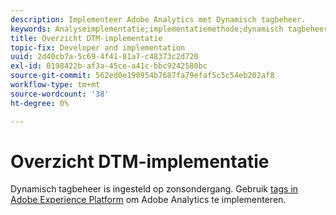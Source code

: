 ```yaml
---
description: Implementeer Adobe Analytics met Dynamisch tagbeheer.
keywords: Analyseimplementatie;implementatiemethode;dynamisch tagbeheer;dtm
title: Overzicht DTM-implementatie
topic-fix: Developer and implementation
uuid: 2d40cb7a-5c69-4f41-81a7-c48373c2d720
exl-id: 0198422b-af3a-45ce-a41c-bbc9242580bc
source-git-commit: 562ed0e190954b7687fa79efaf5c5c54eb202af8
workflow-type: tm+mt
source-wordcount: '38'
ht-degree: 0%

---
```


# Overzicht DTM-implementatie

Dynamisch tagbeheer is ingesteld op zonsondergang. Gebruik [tags in Adobe Experience Platform](/help/implement/launch/overview.md) om Adobe Analytics te implementeren.
